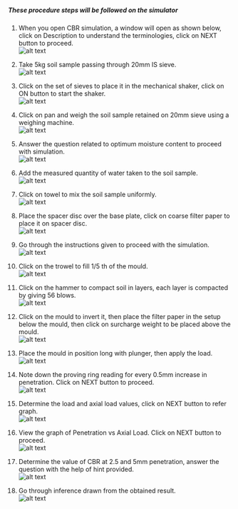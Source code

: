 ##### These procedure steps will be followed on the simulator

1. When you open CBR simulation, a window will open as shown below, click on Description to understand the terminologies, click on NEXT button to proceed.<br>
![alt text](images/cbr_1.png)<br>

2. Take 5kg soil sample passing through 20mm IS sieve.<br>
![alt text](images/cbr_2.png)<br>

3. Click on the set of sieves to place it in the mechanical shaker, click on ON button to start the shaker.<br>
![alt text](images/cbr_3.png)<br>

4. Click on pan and weigh the soil sample retained on 20mm sieve using a weighing machine.<br>
![alt text](images/cbr_4.png)<br>

5. Answer the question related to optimum moisture content to proceed with simulation.<br>
![alt text](images/cbr_5.png)<br>

6. Add the measured quantity of water taken to the soil sample.<br>
![alt text](images/cbr_6.png)<br>

7. Click on towel to mix the soil sample uniformly.<br>
![alt text](images/cbr_7.png)<br>

8. Place the spacer disc over the base plate, click on coarse filter paper to place it on spacer disc.<br>
![alt text](images/cbr_8.png)<br>

9. Go through the instructions given to proceed with the simulation.<br>
![alt text](images/cbr_9.png)<br>

10. Click on the trowel to fill 1/5 th of the mould.<br>
![alt text](images/cbr_10.png)<br>

11. Click on the hammer to compact soil in layers, each layer is compacted by giving 56 blows.<br>
![alt text](images/cbr_11.png)<br>

12. Click on the mould to invert it, then place the filter paper in the setup below the mould, then click on surcharge weight to be placed above the mould.<br>
![alt text](images/cbr_12.png)<br>

13. Place the mould in position long with plunger, then apply the load.<br>
![alt text](images/cbr_13.png)<br>

14. Note down the proving ring reading for every 0.5mm increase in penetration. Click on NEXT button to proceed.<br>
![alt text](images/cbr_14.png)<br>

15. Determine the load and axial load values, click on NEXT button to refer graph.<br>
![alt text](images/cbr_15.png)<br>

16. View the graph of Penetration vs Axial Load. Click on NEXT button to proceed.<br>
![alt text](images/cbr_16.png)<br>

17. Determine the value of CBR at 2.5 and 5mm penetration, answer the question with the help of hint provided.<br>
![alt text](images/cbr_17.png)<br>

18. Go through inference drawn from the obtained result.<br>
![alt text](images/cbr_18.png)<br>
